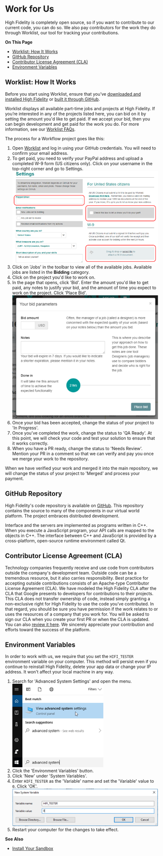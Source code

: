 # Work for Us

High Fidelity is completely open source, so if you want to contribute to our current code, you can do so. We also pay contributors for the work they do through Worklist, our tool for tracking your contributions.

**On This Page**

* [Worklist: How It Works](#worklist-how-it-works)
* [GitHub Repository](#github-repository) 
* [Contributor License Agreement (CLA)](#contributor-license-agreement-cla)
* [Environment Variables](#environment-variables)

## Worklist: How It Works

Before you start using Worklist, ensure that you’ve [downloaded and installed High Fidelity](https://highfidelity.com/download/sandbox) or [built it through GitHub](../build-guide).

Worklist displays all available part-time jobs and projects at High Fidelity. If you’re interested in any of the projects listed here, you can bid on it by setting the amount you'd like to get paid. If we accept your bid, then you can begin development and get paid for the work you do. For more information, see our [Worklist FAQs](https://worklist.net/help).

The process for a Workflow project goes like this:
1. Open [Worklist](https://worklist.net) and log in using your GitHub credentials. You will need to confirm your email address.
2. To get paid, you need to verify your PayPal address and upload a completed W-9 form (US citizens only). Click on your username in the top-right corner and go to Settings. ![](_images/get-paid.png)
3. Click on 'Jobs' in the toolbar to view all of the available jobs. Available jobs are listed in the **Bidding** category. 
4. Click on the project you'd like to work on. 
5. In the page that opens, click 'Bid'. Enter the amount you'd like to get paid, any notes to justify your bid, and the amount of time you expect to work on the project. Click 'Place Bid'. ![](_images/bid-parameters.PNG)
6. Once your bid has been accepted, change the status of your project to 'In Progress'. 
7. Once you’ve completed the work, change the status to 'QA Ready'. At this point, we will check your code and test your solution to ensure that it works correctly. 
8. When you have a PR ready, change the status to 'Needs Review'. Mention your PR in a comment so that we can verify and pay you once we merge your work to the repository.

When we have verified your work and merged it into the main repository, we will change the status of your project to 'Merged' and process your payment. 

## GitHub Repository

High Fidelity's code repository is available on [GitHub](https://github.com/highfidelity/hifi). This repository contains the source to many of the components in our virtual world platform. The project embraces distributed development.

Interface and the servers are implemented as programs written in C++. When you execute a JavaScript program, your API calls are mapped to the objects in C++. The interface between C++ and JavaScript is provided by a cross-platform, open-source runtime environment called Qt.

## Contributor License Agreement (CLA)

Technology companies frequently receive and use code from contributors outside the company's development team. Outside code can be a tremendous resource, but it also carries responsibility. Best practice for accepting outside contributions consists of an Apache-type Contributor License Agreement (CLA). We have modeled the High Fidelity CLA after the CLA that Google presents to developers for contributions to their projects. This CLA does not transfer ownership of code, instead simply granting a non-exclusive right for High Fidelity to use the code you’ve contributed. In that regard, you should be sure you have permission if the work relates to or uses the resources of a company that you work for. You will be asked to sign our CLA when you create your first PR or when the CLA is updated. You can also [review it here](https://gist.githubusercontent.com/hifi-gustavo/fef8f06a8233d42a0040d45c3efb97a9/raw/9981827eb94f0b18666083670b6f6a02929fb402/High%2520Fidelity%2520CLA). We sincerely appreciate your contribution and efforts toward the success of the platform.

## Environment Variables
In order to work with us, we require that you set the `HIFI_TESTER` environment variable on your computer. This method will persist even if you continue to reinstall High Fidelity, delete your app data or change your IP address. It won't affect your local machine in any way.

1. Search for 'Advanced System Settings' and open the menu. ![](_images/system-settings.png)
2. Click the 'Environment Variables' button. 
3. Click 'New' under 'System Variables'.
4. Enter `HIFI_TESTER` as the 'Variable' name and set the 'Variable' value to `0`. Click 'OK'. ![](_images/set-variable.png)
5. Restart your computer for the changes to take effect.

**See Also**

+ [Install Your Sandbox](../../host/your-domain/install-domain#install-your-sandbox)